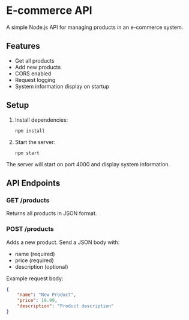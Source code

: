 # E-commerce API

A simple Node.js API for managing products in an e-commerce system.

## Features

- Get all products
- Add new products
- CORS enabled
- Request logging
- System information display on startup

## Setup

1. Install dependencies:
   ```
   npm install
   ```

2. Start the server:
   ```
   npm start
   ```

The server will start on port 4000 and display system information.

## API Endpoints

### GET /products
Returns all products in JSON format.

### POST /products
Adds a new product. Send a JSON body with:
- name (required)
- price (required)
- description (optional)

Example request body:
```json
{
    "name": "New Product",
    "price": 19.99,
    "description": "Product description"
}
```